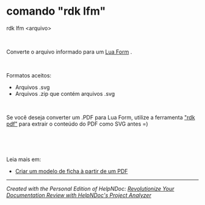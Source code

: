 # comando "rdk lfm"

rdk lfm \<arquivo\>

&nbsp;

Converte o arquivo informado para um [Lua Form](<InterfacesVisuaisLuaForms.md>) .

&nbsp;

Formatos aceitos:&nbsp;

* Arquivos .svg
* Arquivos .zip que contém arquivos .svg

&nbsp;

Se você deseja converter um .PDF para Lua Form, utilize a ferramenta ["rdk pdf"](<comandordkpdf.md>) para extrair o conteúdo do PDF como SVG antes =)

&nbsp;

&nbsp;

Leia mais em:

* [Criar um modelo de ficha à partir de um PDF](<CriarummodelodefichaapartirdeumP.md>)

***
_Created with the Personal Edition of HelpNDoc: [Revolutionize Your Documentation Review with HelpNDoc's Project Analyzer](<https://www.helpndoc.com/feature-tour/advanced-project-analyzer/>)_
